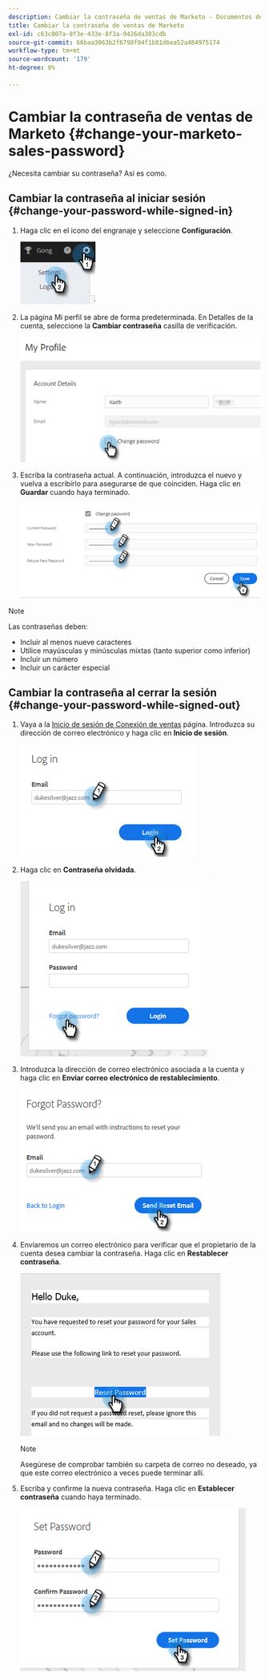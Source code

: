 ```yaml
---
description: Cambiar la contraseña de ventas de Marketo - Documentos de Marketo - Documentación del producto
title: Cambiar la contraseña de ventas de Marketo
exl-id: c63c007a-8f3e-433e-8f3a-9426da303cdb
source-git-commit: 66baa3063b2f6798f04f1b81d6ea52a484975174
workflow-type: tm+mt
source-wordcount: '179'
ht-degree: 0%

---
```


# Cambiar la contraseña de ventas de Marketo {#change-your-marketo-sales-password}

¿Necesita cambiar su contraseña? Así es como.

## Cambiar la contraseña al iniciar sesión {#change-your-password-while-signed-in}

1. Haga clic en el icono del engranaje y seleccione **Configuración**.

   ![](assets/change-your-marketo-sales-password-1.png)

1. La página Mi perfil se abre de forma predeterminada. En Detalles de la cuenta, seleccione la **Cambiar contraseña** casilla de verificación.

   ![](assets/change-your-marketo-sales-password-2.png)

1. Escriba la contraseña actual. A continuación, introduzca el nuevo y vuelva a escribirlo para asegurarse de que coinciden. Haga clic en **Guardar** cuando haya terminado.

   ![](assets/change-your-marketo-sales-password-3.png)

>[!NOTE]
>
>Las contraseñas deben:
>
>* Incluir al menos nueve caracteres
>* Utilice mayúsculas y minúsculas mixtas (tanto superior como inferior)
>* Incluir un número
>* Incluir un carácter especial


## Cambiar la contraseña al cerrar la sesión {#change-your-password-while-signed-out}

1. Vaya a la [Inicio de sesión de Conexión de ventas](https://toutapp.com/login) página. Introduzca su dirección de correo electrónico y haga clic en **Inicio de sesión**.

   ![](assets/change-your-marketo-sales-password-4.png)

1. Haga clic en **Contraseña olvidada**.

   ![](assets/change-your-marketo-sales-password-5.png)

1. Introduzca la dirección de correo electrónico asociada a la cuenta y haga clic en **Enviar correo electrónico de restablecimiento**.

   ![](assets/change-your-marketo-sales-password-6.png)

1. Enviaremos un correo electrónico para verificar que el propietario de la cuenta desea cambiar la contraseña. Haga clic en **Restablecer contraseña**.

   ![](assets/change-your-marketo-sales-password-7.png)

   >[!NOTE]
   >
   >Asegúrese de comprobar también su carpeta de correo no deseado, ya que este correo electrónico a veces puede terminar allí.

1. Escriba y confirme la nueva contraseña. Haga clic en **Establecer contraseña** cuando haya terminado.

   ![](assets/change-your-marketo-sales-password-8.png)

